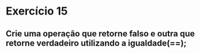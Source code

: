 # Exercício 15
## Crie uma operação que retorne falso e outra que retorne verdadeiro utilizando a igualdade(==);